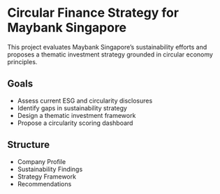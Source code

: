 # Circular Finance Strategy for Maybank Singapore

This project evaluates Maybank Singapore’s sustainability efforts and proposes a thematic investment strategy grounded in circular economy principles.

## Goals
- Assess current ESG and circularity disclosures
- Identify gaps in sustainability strategy
- Design a thematic investment framework
- Propose a circularity scoring dashboard

## Structure
- Company Profile
- Sustainability Findings
- Strategy Framework
- Recommendations
